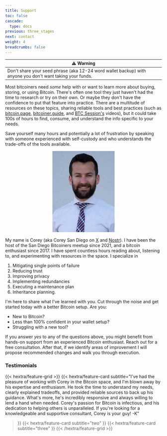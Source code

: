 ```yaml
---
title: Support
toc: false
cascade:
  type: docs
previous: three_stages
next: contact
weight: 4
breadcrumbs: false
---
```


|⚠️ Warning|
|-|
|Don't share your seed phrase (aka 12-24 word wallet backup) with anyone you don't want taking your funds.|

Most bitcoiners need _some_ help with or want to learn more about buying, storing, or using Bitcoin. There's often one tool they just haven't had the time to research or try on their own. Or maybe they don't have the confidence to put that feature into practice. There are a multitude of resources on these topics, sharing reliable tools and best practices (such as [bitcoin.page](bitcoin.page), [bitcoiner.guide](bitcoiner.guide), and [BTC Session's](https://www.youtube.com/c/btcsessions) videos), but it could take 100s of hours to find, consume, and understand the info specific to your needs. 

Save yourself many hours and potentially a lot of frustration by speaking with someone experienced with self-custody and who understands the trade-offs of the tools available. 

<center>
  <img src="https://raw.githubusercontent.com/inpharmaticist/beta/refs/heads/main/content/about/headshot.jpeg" alt="Corey" width="200"/>
</center>

My name is Corey (aka Corey San Diego on [X](twitter.com/inpharmaticist) and [Nostr](https://primal.net/p/npub1c0r3ytrr4afgrlhrhyec6y9wvkckdllx7ul3cfevtsgjqcrhx8tsdzqs7w)). I have been the host of the San Diego Bitcoiners meetup since 2021, and a bitcoin enthusiast since 2017. I have spent countless hours reading about, listening to, and experimenting with resources in the space. 
I specialize in
1. Mitigating single points of failure
2. Reducing trust
3. Improving privacy
4. Implementing redundancies
5. Executing a maintenance plan
6. Inheritance planning.

I'm here to share what I've learned with you. Cut through the noise and get started today with a better Bitcoin setup. Are you: 
* New to Bitcoin?
* Less than 100% confident in your wallet setup?
* Struggling with a new tool?

If you answer _yes_ to any of the questions above, you might benefit from hands-on support from an experienced Bitcoin enthusiast. Reach out for a free consultation. After that, if we identify areas of improvement I will propose recommended changes and walk you through execution.

### Testimonials

{{< hextra/feature-grid >}}
  {{< hextra/feature-card
    subtitle="I've had the pleasure of working with Corey in the Bitcoin space, and I'm blown away by his expertise and enthusiasm. He took the time to understand my needs, clearly explained tradeoffs, and provided reliable sources to back up his guidance. What's more, he's incredibly responsive and always willing to lend a hand when needed. Corey's passion for Bitcoin is infectious, and his dedication to helping others is unparalleled. If you're looking for a knowledgeable and supportive consultant, Corey is your guy! -K"
  >}}
  {{< hextra/feature-card
    subtitle="two"
  >}}
  {{< hextra/feature-card
    subtitle="three"
  >}}
{{< /hextra/feature-grid >}}

